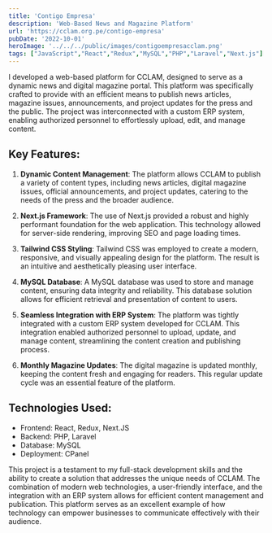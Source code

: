 ```yaml
---
title: 'Contigo Empresa'
description: 'Web-Based News and Magazine Platform'
url: 'https://cclam.org.pe/contigo-empresa'
pubDate: '2022-10-01'
heroImage: '../../../public/images/contigoempresacclam.png'
tags: ["JavaScript","React","Redux","MySQL","PHP","Laravel","Next.js"]
---
```


I developed a web-based platform for CCLAM, designed to serve as a dynamic news and digital magazine portal. This platform was specifically crafted to provide with an efficient means to publish news articles, magazine issues, announcements, and project updates for the press and the public. The project was interconnected with a custom ERP system, enabling authorized personnel to effortlessly upload, edit, and manage content.

## Key Features:

1. **Dynamic Content Management**: The platform allows CCLAM to publish a variety of content types, including news articles, digital magazine issues, official announcements, and project updates, catering to the needs of the press and the broader audience.

2. **Next.js Framework**: The use of Next.js provided a robust and highly performant foundation for the web application. This technology allowed for server-side rendering, improving SEO and page loading times.

3. **Tailwind CSS Styling**: Tailwind CSS was employed to create a modern, responsive, and visually appealing design for the platform. The result is an intuitive and aesthetically pleasing user interface.

4. **MySQL Database**: A MySQL database was used to store and manage content, ensuring data integrity and reliability. This database solution allows for efficient retrieval and presentation of content to users.

5. **Seamless Integration with ERP System**: The platform was tightly integrated with a custom ERP system developed for CCLAM. This integration enabled authorized personnel to upload, update, and manage content, streamlining the content creation and publishing process.

6. **Monthly Magazine Updates**: The digital magazine is updated monthly, keeping the content fresh and engaging for readers. This regular update cycle was an essential feature of the platform.

## Technologies Used:

- Frontend: React, Redux, Next.JS
- Backend: PHP, Laravel
- Database: MySQL
- Deployment: CPanel

This project is a testament to my full-stack development skills and the ability to create a solution that addresses the unique needs of CCLAM. The combination of modern web technologies, a user-friendly interface, and the integration with an ERP system allows for efficient content management and publication. This platform serves as an excellent example of how technology can empower businesses to communicate effectively with their audience.